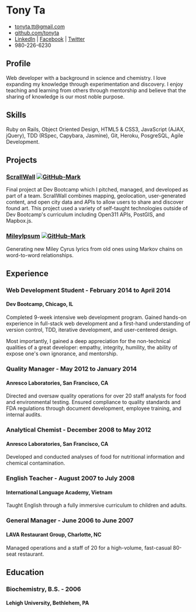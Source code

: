 # Tony Ta

* <tonyta.tt@gmail.com>
* [github.com/tonyta](http://github.com/tonyta)
* [LinkedIn](http://linkedin.com/in/tonyta) | [Facebook](http://facebook.com/tonyta) | [Twitter](http://twitter.com/tonyta])
* 980-226-6230

## Profile
Web developer with a background in science and chemistry. I love expanding my knowledge through experimentation and discovery. I enjoy teaching and learning from others through mentorship and believe that the sharing of knowledge is our most noble purpose.

## Skills
Ruby on Rails, Object Oriented Design, HTML5 & CSS3, JavaScript (AJAX, jQuery), TDD (RSpec, Capybara, Jasmine), Git, Heroku, PosgreSQL, Agile Development.

## Projects
### [ScrallWall](http://scrallwall.co) [![GitHub-Mark](/images/GitHub-Mark-Light-32px.png)](https://github.com/tonyta/ScrallWall)

Final project at Dev Bootcamp which I pitched, managed, and developed as part of a team. ScrallWall combines mapping, geolocation, user-generated content, and open city data and APIs to allow users to share and discover found art. This project used a variety of self-taught technologies outside of Dev Bootcamp's curriculum including Open311 APIs, PostGIS, and Mapbox.js.

### [MileyIpsum](http://mileyipsum.co) [![GitHub-Mark](/images/GitHub-Mark-Light-32px.png)](https://github.com/tonyta/mileyipsum)
Generating new Miley Cyrus lyrics from old ones using Markov chains on word-to-word relationships.

## Experience

### Web Development Student - February 2014 to April 2014
#### Dev Bootcamp, Chicago, IL
Completed 9-week intensive web development program. Gained hands-on experience in full-stack web development and a first-hand understanding of version control, TDD, iterative development, and user-centered design.

Most importantly, I gained a deep appreciation for the non-technical qualities of a great developer: empathy, integrity, humility, the ability of expose one's own ignorance, and mentorship.

### Quality Manager - May 2012 to January 2014
#### Anresco Laboratories, San Francisco, CA
Directed and oversaw quality operations for over 20 staff analysts for food and environmental testing. Ensured compliance to quality standards and FDA regulations through document development, employee training, and internal audits.

### Analytical Chemist - December 2008 to May 2012
#### Anresco Laboratories, San Francisco, CA
Developed and conducted analyses of food for nutritional information and chemical contamination.

### English Teacher - August 2007 to July 2008
#### International Language Academy, Vietnam
Taught English through a fully immersive curriculum to children and adults.

### General Manager - June 2006 to June 2007
#### LAVA Restaurant Group, Charlotte, NC
Managed operations and a staff of 20 for a high-volume, fast-casual 80-seat restaurant.

## Education

### Biochemistry, B.S. - 2006
#### Lehigh University, Bethlehem, PA


